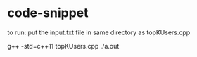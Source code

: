 # code-snippet
to run:
put the input.txt file in same directory as topKUsers.cpp

g++ -std=c++11 topKUsers.cpp
./a.out
